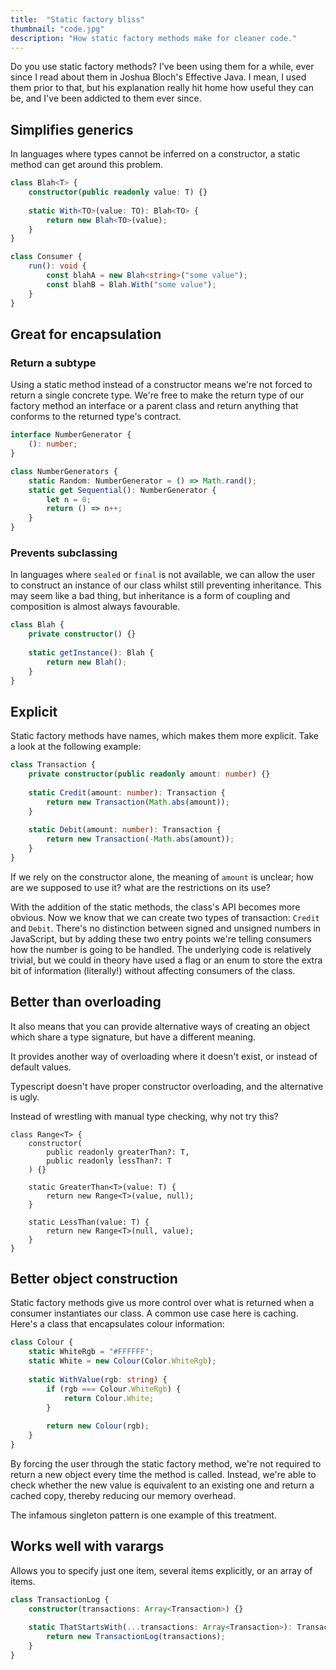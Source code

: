 ```yaml
---
title:  "Static factory bliss"
thumbnail: "code.jpg"
description: "How static factory methods make for cleaner code."
---
```


Do you use static factory methods? I've been using them for a while, ever since I read about them in Joshua Bloch's Effective Java. I mean, I used them prior to that, but his explanation really hit home how useful they can be, and I've been addicted to them ever since.

## Simplifies generics

In languages where types cannot be inferred on a constructor, a static method can get around this problem.

```typescript
class Blah<T> {
    constructor(public readonly value: T) {}
    
    static With<TO>(value: TO): Blah<TO> {
        return new Blah<TO>(value);
    }
}

class Consumer {
    run(): void {
        const blahA = new Blah<string>("some value");
        const blahB = Blah.With("some value");
    }
}
```



## Great for encapsulation

### Return a subtype

Using a static method instead of a constructor means we're not forced to return a single concrete type. We're free to make the return type of our factory method an interface or a parent class and return anything that conforms to the returned type's contract.

```typescript
interface NumberGenerator {
    (): number;
}

class NumberGenerators {
    static Random: NumberGenerator = () => Math.rand();
	static get Sequential(): NumberGenerator {
        let n = 0;
        return () => n++;
    }
}
```

### Prevents subclassing

In languages where `sealed` or `final` is not available, we can allow the user to construct an instance of our class whilst still preventing inheritance. This may seem like a bad thing, but inheritance is a form of coupling and composition is almost always favourable.

```typescript
class Blah {
    private constructor() {}
    
    static getInstance(): Blah {
        return new Blah();
    }
}
```

## Explicit

Static factory methods have names, which makes them more explicit. Take a look at the following example:

```typescript
class Transaction {
	private constructor(public readonly amount: number) {}
    
    static Credit(amount: number): Transaction {
        return new Transaction(Math.abs(amount));
    }
    
    static Debit(amount: number): Transaction {
        return new Transaction(-Math.abs(amount));
    }
}
````

If we rely on the constructor alone, the meaning of `amount` is unclear; how are we supposed to use it? what are the restrictions on its use?

With the addition of the static methods, the class's API becomes more obvious. Now we know that we can create two types of transaction: `Credit` and `Debit`. There's no distinction between signed and unsigned numbers in JavaScript, but by adding these two entry points we're telling consumers how the number is going to be handled. The underlying code is relatively trivial, but we could in theory have used a flag or an enum to store the extra bit of information (literally!) without affecting consumers of the class.

## Better than overloading

It also means that you can provide alternative ways of creating an object which share a type signature, but have a different meaning.

It provides another way of overloading where it doesn't exist, or instead of default values.

Typescript doesn't have proper constructor overloading, and the alternative is ugly.

Instead of wrestling with manual type checking, why not try this?

```
class Range<T> {
    constructor(
    	public readonly greaterThan?: T,
    	public readonly lessThan?: T
    ) {}

	static GreaterThan<T>(value: T) {
		return new Range<T>(value, null);
	}
	
	static LessThan(value: T) {
		return new Range<T>(null, value);
	}
}
```

## Better object construction

Static factory methods give us more control over what is returned when a consumer instantiates our class. A common use case here is caching. Here's a class that encapsulates colour information:

```typescript
class Colour {
    static WhiteRgb = "#FFFFFF";
    static White = new Colour(Color.WhiteRgb);
    
    static WithValue(rgb: string) {
        if (rgb === Colour.WhiteRgb) {
            return Colour.White;
        }
        
        return new Colour(rgb);
    }
}
```

By forcing the user through the static factory method, we're not required to return a new object every time the method is called. Instead, we're able to check whether the new value is equivalent to an existing one and return a cached copy, thereby reducing our memory overhead.

The infamous singleton pattern is one example of this treatment.

## Works well with varargs

Allows you to specify just one item, several items explicitly, or an array of items.

```typescript
class TransactionLog {
    constructor(transactions: Array<Transaction>) {}
    
    static ThatStartsWith(...transactions: Array<Transaction>): TransactionLog {
        return new TransactionLog(transactions);
    }
}
```

